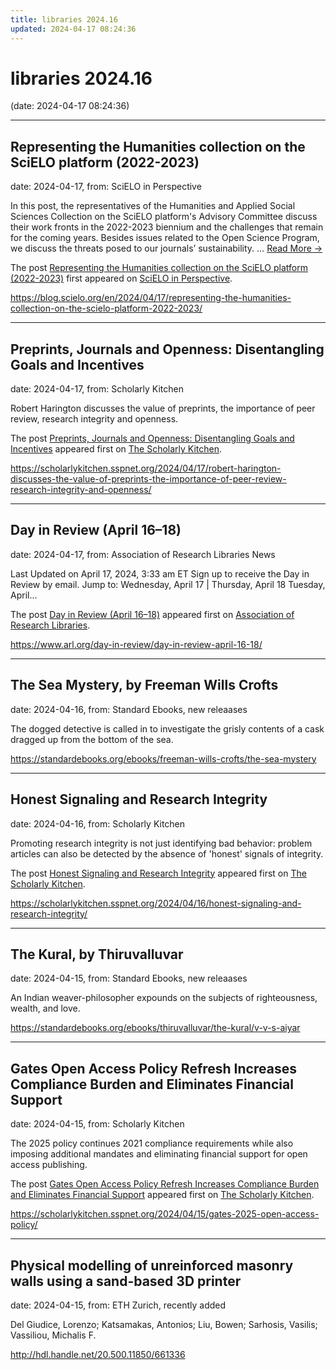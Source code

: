 ```yaml
---
title: libraries 2024.16
updated: 2024-04-17 08:24:36
---
```


# libraries 2024.16

(date: 2024-04-17 08:24:36)

---

## Representing the Humanities collection on the SciELO platform (2022-2023)

date: 2024-04-17, from: SciELO in Perspective

<p>In this post, the representatives of the Humanities and Applied Social Sciences Collection on the SciELO platform's Advisory Committee discuss their work fronts in the 2022-2023 biennium and the challenges that remain for the coming years. Besides issues related to the Open Science Program, we discuss the threats posed to our journals’ sustainability. <span class="ellipsis">&#8230;</span> <span class="more-link-wrap"><a href="https://blog.scielo.org/en/2024/04/17/representing-the-humanities-collection-on-the-scielo-platform-2022-2023/" class="more-link"><span>Read More &#8594;</span></a></span></p>
<p>The post <a href="https://blog.scielo.org/en/2024/04/17/representing-the-humanities-collection-on-the-scielo-platform-2022-2023/">Representing the Humanities collection on the SciELO platform (2022-2023)</a> first appeared on <a href="https://blog.scielo.org/en">SciELO in Perspective</a>.</p> 

<https://blog.scielo.org/en/2024/04/17/representing-the-humanities-collection-on-the-scielo-platform-2022-2023/>

---

## Preprints,  Journals and Openness: Disentangling Goals and Incentives

date: 2024-04-17, from: Scholarly Kitchen

<p>Robert Harington discusses the value of preprints, the importance of peer review, research integrity and openness.</p>
<p>The post <a href="https://scholarlykitchen.sspnet.org/2024/04/17/robert-harington-discusses-the-value-of-preprints-the-importance-of-peer-review-research-integrity-and-openness/">Preprints,  Journals and Openness: Disentangling Goals and Incentives</a> appeared first on <a href="https://scholarlykitchen.sspnet.org">The Scholarly Kitchen</a>.</p>
 

<https://scholarlykitchen.sspnet.org/2024/04/17/robert-harington-discusses-the-value-of-preprints-the-importance-of-peer-review-research-integrity-and-openness/>

---

## Day in Review (April 16–18)

date: 2024-04-17, from: Association of Research Libraries News

<p>Last Updated on April 17, 2024, 3:33 am ET Sign up to receive the Day in Review by email. Jump to: Wednesday, April 17 &#124; Thursday, April 18 Tuesday, April...</p>
<p>The post <a href="https://www.arl.org/day-in-review/day-in-review-april-16-18/">Day in Review (April 16–18)</a> appeared first on <a href="https://www.arl.org">Association of Research Libraries</a>.</p>
 

<https://www.arl.org/day-in-review/day-in-review-april-16-18/>

---

## The Sea Mystery, by Freeman Wills Crofts

date: 2024-04-16, from: Standard Ebooks, new releaases

The dogged detective is called in to investigate the grisly contents of a cask dragged up from the bottom of the sea. 

<https://standardebooks.org/ebooks/freeman-wills-crofts/the-sea-mystery>

---

## Honest Signaling and Research Integrity

date: 2024-04-16, from: Scholarly Kitchen

<p>Promoting research integrity is not just identifying bad behavior: problem articles can also be detected by the absence of 'honest' signals of integrity.</p>
<p>The post <a href="https://scholarlykitchen.sspnet.org/2024/04/16/honest-signaling-and-research-integrity/">Honest Signaling and Research Integrity</a> appeared first on <a href="https://scholarlykitchen.sspnet.org">The Scholarly Kitchen</a>.</p>
 

<https://scholarlykitchen.sspnet.org/2024/04/16/honest-signaling-and-research-integrity/>

---

## The Kural, by Thiruvalluvar

date: 2024-04-15, from: Standard Ebooks, new releaases

An Indian weaver-philosopher expounds on the subjects of righteousness, wealth, and love. 

<https://standardebooks.org/ebooks/thiruvalluvar/the-kural/v-v-s-aiyar>

---

## Gates Open Access Policy Refresh Increases Compliance Burden and Eliminates Financial Support

date: 2024-04-15, from: Scholarly Kitchen

<p>The 2025 policy continues 2021 compliance requirements while also imposing additional mandates and eliminating financial support for open access publishing. </p>
<p>The post <a href="https://scholarlykitchen.sspnet.org/2024/04/15/gates-2025-open-access-policy/">Gates Open Access Policy Refresh Increases Compliance Burden and Eliminates Financial Support</a> appeared first on <a href="https://scholarlykitchen.sspnet.org">The Scholarly Kitchen</a>.</p>
 

<https://scholarlykitchen.sspnet.org/2024/04/15/gates-2025-open-access-policy/>

---

## Physical modelling of unreinforced masonry walls using a sand-based 3D printer

date: 2024-04-15, from: ETH Zurich, recently added

Del Giudice, Lorenzo; Katsamakas, Antonios; Liu, Bowen; Sarhosis, Vasilis; Vassiliou, Michalis F. 

<http://hdl.handle.net/20.500.11850/661336>


